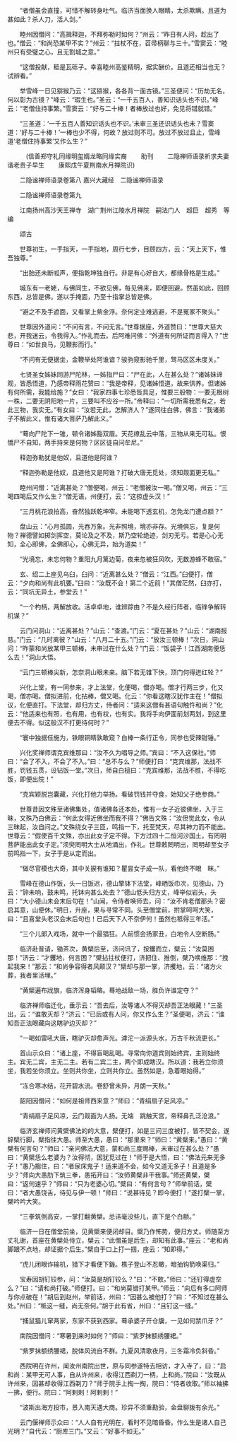 <!-- { "loadSidebar": true } -->
　　“者僧虽会直撞，可惜不解转身吐气。临济当面换人眼睛，太杀欺瞒。且道为甚如此？杀人刀，活人剑。”

　　睦州因僧问：“高揖释迦，不拜弥勒时如何？”州云：“昨日有人问，趁出了也。”僧云：“和尚恐某甲不实？”州云：“拄杖不在，苕帚柄聊与三十。”雪窦云：“睦州只有受璧之心，且无割城之意。”

　　“这僧投献，秪是瓦砾子。幸喜睦州高鉴精明，据实酬价。且道还相当也无？试辨看。”

　　举雪峰一日见猕猴乃云：“这猕猴，各各背一面古镜。”三圣便问：“历劫无名，何以彰为古镜？”峰云：“瑕生也。”圣云：“一千五百人，善知识话头也不识。”峰云：“老僧住持事繁。”雪窦云：“好与二十棒！者棒放过也好，免见将错就错。”

　　“三圣道：‘一千五百人善知识话头也不识。’未审三圣还识话头也未？雪窦道：‘好与二十棒！’一棒也少不得，何故？放过则不可。放过不放过且止，雪峰道‘老僧住持事繁’又作么生？”

　　　(信善郑守礼同缘明玺婿龙略同缘实裔
　　助刊
　　二隐禅师语录祈求夫妻谐老贵子早生
　　康熙戊午夏荆南水月禅院识)

　　二隐谧禅师语录卷第八
嘉兴大藏经　二隐谧禅师语录


　　二隐谧禅师语录卷第九

　　江南扬州高沙天王禅寺　湖广荆州江陵水月禅院　嗣法门人　超巨　超秀　等编

　　颂古

　　世尊初生，一手指天，一手指地，周行七步，目顾四方，云：“天上天下，惟吾独尊。”

　　“出胎还未断呱声，便指乾坤独自行。非是有心好自大，都缘骨格是生成。”

　　城东有一老姥，与佛同生，不欲见佛，每见佛来，即便回避。然虽如此，回顾东西，总皆是佛。遂以手掩面，乃至十指掌总皆是佛。

　　“避之不及手遮面，又看掌上紫金浮。奈何定业难逃避，不是冤家不聚头。”

　　世尊因外道问：“不问有言，不问无言。”世尊据座，外道赞曰：“世尊大慈大悲，开我迷云，令我得入。”作礼而去。后阿难问佛：“外道有何所证而言得入？”世尊曰：“如世良马，见鞭影而行。”

　　“不问有无便据坐，金鞭举处阿谁谙？骏驹窥影驰千里，驽马区区未度关。”

　　七贤圣女姊妹同游尸陀林，一姊指尸曰：“尸在此，人在甚么处？”诸姊妹谛观，皆悉悟道，乃感帝释雨花赞曰：“我是帝释，见诸姊悟道，故来供养。但诸姊有何所需，我能给施？”女曰：“我家四事七珍悉皆具足，惟要三般物：一要无根树一株，二要无阴阳地一片，三要叫不应谷一所。”帝释曰：“一切所需我悉有之，若此三物，我实无。”有女曰：“汝若无此，怎解济人？”遂同往白佛，佛言：“我诸弟子不解此义，惟有诸大菩萨乃解此义。”

　　“蓦向尸陀下一锥，顿令诸姊豁双眉。天花缭乱云中落，三物从来无可私。恨憍尸不自知，两手持来是何物？区区徒自问牟尼。”

　　释迦弥勒犹是他奴，且道他是阿谁？

　　“释迦弥勒是他奴，且道他又是阿谁？打破大唐无觅处，须知觌面更无私。”

　　睦州问僧：“近离甚处？”僧便喝，州云：“老僧被汝一喝。”僧又喝，州云：“三喝四喝后又作么生？”僧无语，州便打，云：“这掠虚头汉！”

　　“三月桃花浪拍高，奋然独跃乾坤窄。未能喝下透玄机，怎免龙门遭点额？”

　　盘山云：“心月孤圆，光吞万象。光非照境，境亦非存。光境俱忘，复是何物？禅德譬如掷剑挥空，莫论及之不及，斯乃空轮绝迹，剑刃无亏。若是心心无知，全心即佛，全佛即心，心佛无异，始为道矣！”

　　“光境忘，未忘何物？重阳九月篱边菊，夜来忽被狂风吹，无数游蜂不敢宿。”

　　玄、绍二上座见乌臼，臼问：“近离甚么处？”僧云：“江西。”臼便打，僧云：“夕向和尚有此机要。”臼曰：“汝既不会！第二个近前！”其僧茫然，臼亦打，云：“同坑无异土，参堂去！”

　　“一个杓柄，两解放收。活卓卓地，谁辨踪由？不是久经行阵者，临锋争解转机谋？”

　　云门问洞山：“近离甚处？”山云：“查渡。”门云：“夏在甚处？”山云：“湖南报慈。”门云：“几时离彼？”山云：“八月二十五。”门云：“放汝三顿棒！”次日，洞山问：“昨蒙和尚放某甲三顿棒，未审过在什么处？”门云：“饭袋子！江西湖南便恁么去！”洞山大悟。

　　“云门三顿棒尖新，怎奈洞山眼未亲。脑下若无锥下快，顶门何得迸红轮？”

　　兴化上堂，有一同参来，才上法堂，化便喝，僧亦喝。僧才行两三步，化又喝，僧亦喝。僧拟进前，化拈棒，僧又喝。化云：“你看这瞎汉犹作主在！”僧拟议，化便直打。下法堂，却归方丈，侍者问：“适来这僧有甚语句触忤和尚？”化云：“他适来也有照，也有用，也有权，也有实。我将手向伊面前划两划，到这里便去不得。似这般汉不打更待何时？”

　　“寰中独据任施为，铁眼铜睛孰敢窥？白棒一条行正令，同参也受辣钳锤。”

　　兴化奖禅师谓克宾维那曰：“汝不久为唱导之师。”宾曰：“不入这保社。”师曰：“会了不入，不会了不入。”曰：“总不与么？”师便打曰：“克宾维那，法战不胜，罚钱五贯，设钻饭一堂。”次日，师自白槌曰：“克宾维那，法战不胜，不得吃饭，即便出院！”

　　“克宾颖脱岂囊藏，兴化打他力举扬。看破罚钱并夺食，始知父子绝参商。”

　　世尊昔因文殊至诸佛集处，值诸佛各还本处，惟有一女子近彼佛坐，入于三昧，文殊乃白佛云：“何此女得近佛坐而我不得？”佛告文殊：“汝但觉此女，令从三昧起，汝自问之。”文殊绕女子三匝，鸣指一下，托至梵天，尽其神力而不能出。世尊云：“假使百千文殊，亦出此女子定不得。下方过四十二恒河沙国土，有罔明菩萨能出此女子定。”须臾罔明大士从地涌出，作礼。世尊敕罔明出，罔明却至女子前鸣指一下，女子于是从定而出。

　　“做尽官模也大奇，其中关捩有谁知？瞿昙女子成一队，看他终不眼　眯。”

　　雪峰在德山作饭，头一日饭迟，德山擎钵下法堂，峰晒饭巾次，见德山，乃云：“钟未响，鼓未鸣，托钵向甚么处去？”德山低头归方丈，峰举似岩头，头曰：“大小德山未会末后句在！”山闻，令侍者唤师去，问：“汝不肯老僧那头？密启其意，山便休。”明日，升座，果与寻常不同。头至僧堂前，拊掌呵呵大笑，曰：“且喜堂头老汉会末后句也！已后天下人不奈伊何！虽然也秪得三年活。”

　　“三个儿郎入戏场，就中一个最猖狂。人前惯会扬家丑，白地令人空断肠。”

　　临济赴普请，锄茶次，黄檗后至，济问讯了，按钁而立，檗云：“汝莫困那！”济云：“才钁地，何言困？”檗拈拄杖便打，济把住、推倒，檗乃唤维那：“拽起我来！”那云：“和尚争容得者风颠汉？”檗却与那一掌，济攫地，云：“诸方火葬，我者里活埋。”

　　“黄檗遍布戕旗，临济浑身韬略。蓦地战敌一场，胜负许谁定夺？”

　　临济禅师临迁化，垂示云：“吾去后，汝等诸人不得灭却吾正法眼藏！”三圣出，云：“谁敢灭却？”济云：“已后或有人问，你又作么生？”圣便喝，济云：“谁知吾正法眼藏向这瞎驴边灭却？”

　　“一喝如雷吼大唐，瞎驴灭却愈声光。滹沱一派源头水，万古千秋流更长。”

　　首山示众曰：“诸上座，不得盲喝乱喝。寻常向你道宾则始终宾，主则始终主。宾无二宾，主无二主。若有二宾二主，两个即成瞎汉。所以道：我若立你须坐，我若坐你须立。坐则共你坐，立则共你立。虽然如是，急着眼始得。”

　　“冻合寒冰结，花开碧水流。卷舒曾未异，月朗一天秋。”

　　韶阳因僧问：“如何是祖师西来意？”师曰：“青绢扇子足风凉。”

　　“青绢扇子足风凉，云门觌面为人扬。无端　跳触天宫，帝释鼻孔泛沧浪。”

　　临济玄禅师问黄檗佛法的的大意，檗便打，如是三问三度被打，皆不契会，遂辞檗行脚，檗指往大愚。师至大愚，愚曰：“那里来？”师曰：“黄檗来。”愚曰：“黄檗有何言句？”师曰：“亲问佛法大意，蒙和尚三度赐棒，未审过在甚么处？”愚曰：“黄檗恁么老婆为？汝得彻，困犹觅过在！”师于是大悟，曰：“佛法元来无多子！”愚乃搊住，曰：“者尿床鬼子！适来道不会，如今又道无多子！且道是多少？”师向大愚肋下筑三拳，愚拓开曰：“汝师黄檗非干我事。”师还黄檗，檗曰：“返何速乎？”师曰：“只为老婆心切。”檗曰：“有何言句？”师举前话，檗曰：“者大愚饶舌，待见与伊一顿！”师曰：“说甚待见？即今便打！”遂打檗一掌，檗吟吟大笑。

　　“三拳筑倒高安，一掌打翻黄檗。忌讳毫没些儿，直下是个白额。”

　　临济一日在僧堂前坐，见黄檗来便闭却目。檗乃作怖势，便归方丈。师随至方丈礼谢，首座在黄檗处侍立，檗云：“此僧虽是后生，却知有此事。”座云：“老和尚脚跟不点地，却证据个后生。”檗自于口上打一掴，座云：“知即得。”

　　“虎儿闭眼诈输机，猎下才看便下鐖。樵子登山不忍瞰，暗抽钩箭唤渠归。”

　　宝寿因胡钉铰参，问：“汝莫是胡钉铰么？”曰：“不敢。”师曰：“还钉得虚空么？”曰：“请和尚打破。”师便打。曰：“和尚莫错打某甲。”师云：“向后有多口阿师与你点破在！”胡后到赵州，举前话，州曰：“因甚么被他打？”曰：“不知过在甚么处。”州曰：“秪这一缝，尚无奈何。”胡于此有省，州曰：“且钉这一缝。”

　　“捕鼠猫儿窜两家，东家不获到西家。蓦承婆子开仓牖，一见如何禁爪牙？”

　　南院因僧问：“寒暑到来时如何？”师曰：“紫罗抹额绣腰裙。”

　　“紫罗抹额绣腰裙，脱体风流自不群。九夏风清歌夜月，三冬霜冷负斜昏。”

　　西院明在许州，闻汝州南院出世，原与同参遂特去相访，才入寺了，曰：“启和尚：某甲无可人事，自从许州来，收得江西剃刀一柄，上和尚。”院曰：“汝既从许州来，因甚却收得江西剃刀？”师于院手上掏一掏，院曰：“侍者收取。”师以袖拂一拂，便行。院曰：“阿剌剌！阿剌剌！”

　　“波斯出海方投市，景入南天遇大商。珍异不须重勘验，金盘聊拨有余光。”

　　云门偃禅师示众曰：“人人自有光明在，看时不见暗昏昏。作么生是诸人自己光明？”自代云：“厨库三门。”又云：“好事不如无。”

